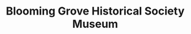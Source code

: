 ---
layout: repo
title: "Blooming Grove Historical Society Museum"
id: 16487
permalink: repos/16487/
---